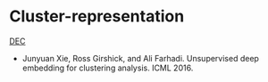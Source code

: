# Cluster-representation


[DEC](https://github.com/XifengGuo/DEC-keras)
* Junyuan Xie, Ross Girshick, and Ali Farhadi. Unsupervised deep embedding for clustering analysis. ICML 2016.
